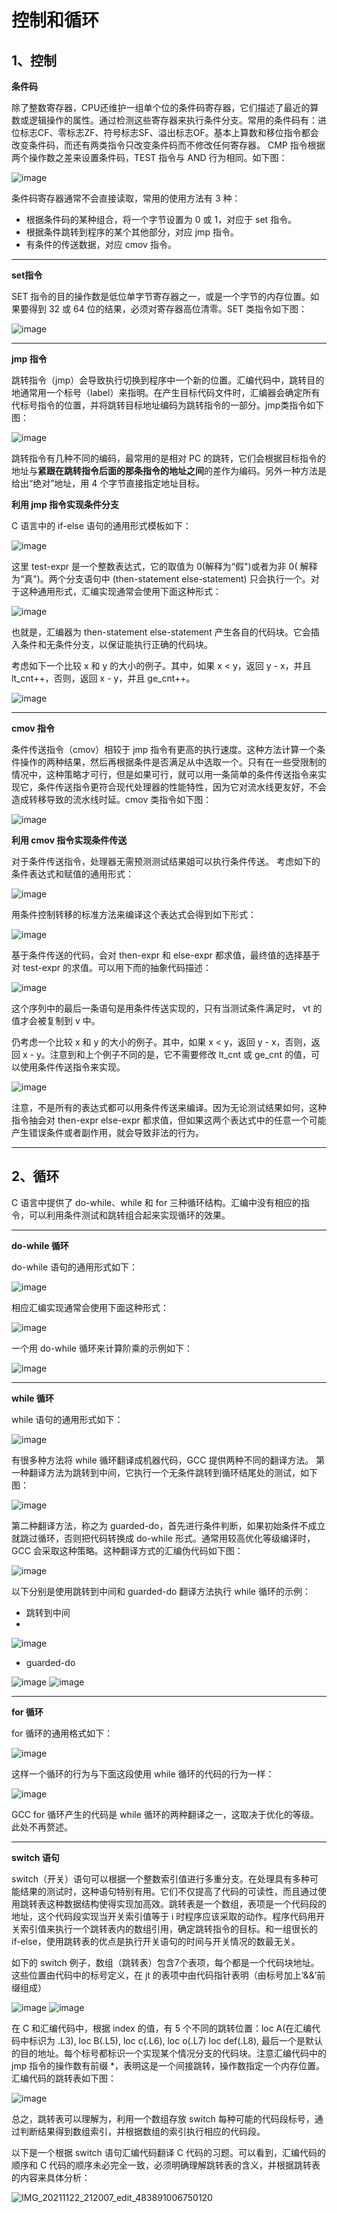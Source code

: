 # 控制和循环

## 1、控制

**条件码**

除了整数寄存器，CPU还维护一组单个位的条件码寄存器，它们描述了最近的算数或逻辑操作的属性。通过检测这些寄存器来执行条件分支。常用的条件码有：进位标志CF、零标志ZF、符号标志SF、溢出标志OF。基本上算数和移位指令都会改变条件码，而还有两类指令只改变条件码而不修改任何寄存器。
CMP 指令根据两个操作数之差来设置条件码，TEST 指令与 AND 行为相同。如下图：

![image](https://user-images.githubusercontent.com/56211928/142853714-187816cf-f3f8-4a3f-add2-7ca1bfc4671e.png)

条件码寄存器通常不会直接读取，常用的使用方法有 3 种：

- 根据条件码的某种组合，将一个字节设置为 0 或 1，对应于 set 指令。
- 根据条件跳转到程序的某个其他部分，对应 jmp 指令。
- 有条件的传送数据，对应 cmov 指令。

---
**set指令**

SET 指令的目的操作数是低位单字节寄存器之一，或是一个字节的内存位置。如果要得到 32 或 64 位的结果，必须对寄存器高位清零。SET 类指令如下图：

![image](https://user-images.githubusercontent.com/56211928/142854849-8f1bf03b-2be7-48c9-aef4-d4261996531b.png)

---
**jmp 指令**

跳转指令（jmp）会导致执行切换到程序中一个新的位置。汇编代码中，跳转目的地通常用一个标号（label）来指明。在产生目标代码文件时，汇编器会确定所有代标号指令的位置，并将跳转目标地址编码为跳转指令的一部分。jmp类指令如下图：

![image](https://user-images.githubusercontent.com/56211928/142856267-a8077891-9a40-4347-a679-e0da8f5a4c38.png)

跳转指令有几种不同的编码，最常用的是相对 PC 的跳转，它们会根据目标指令的地址与**紧跟在跳转指令后面的那条指令的地址之间**的差作为编码。另外一种方法是给出“绝对”地址，用 4 个字节直接指定地址目标。

**利用 jmp 指令实现条件分支**

C 语言中的 if-else 语句的通用形式模板如下：

![image](https://user-images.githubusercontent.com/56211928/142857232-1e39671b-61a5-43f4-8a56-aba18eb14383.png)

这里 test-expr 是一个整数表达式，它的取值为 0(解释为“假")或者为非 0( 解释为“真")。两个分支语句中 (then-statement else-statement) 只会执行一个。对于这种通用形式，汇编实现通常会使用下面这种形式：

![image](https://user-images.githubusercontent.com/56211928/142857353-f8e31705-03d3-44a4-ad31-3321708c18a4.png)

也就是，汇编器为 then-statement else-statement 产生各自的代码块。它会插入条件和无条件分支，以保证能执行正确的代码块。

考虑如下一个比较 x 和 y 的大小的例子。其中，如果 x < y，返回 y - x，并且 lt_cnt++，否则，返回 x - y，并且 ge_cnt++。

![image](https://user-images.githubusercontent.com/56211928/142858531-55d4c7c6-6658-41f9-ab60-37ba3c147dc8.png)

---
**cmov 指令**

条件传送指令（cmov）相较于 jmp 指令有更高的执行速度。这种方法计算一个条件操作的两种结果，然后再根据条件是否满足从中选取一个。只有在一些受限制的情况中，这种策略才可行，但是如果可行，就可以用一条简单的条件传送指令来实现它，条件传送指令更符合现代处理器的性能特性，因为它对流水线更友好，不会造成转移导致的流水线时延。cmov 类指令如下图：

![image](https://user-images.githubusercontent.com/56211928/142859166-d45615d0-ee6c-4343-8598-47ba75bb892d.png)


**利用 cmov 指令实现条件传送**

对于条件传送指令，处理器无需预测测试结果姐可以执行条件传送。
考虑如下的条件表达式和赋值的通用形式：

![image](https://user-images.githubusercontent.com/56211928/142859675-68826cb4-7040-431c-a652-f07e47850733.png)

用条件控制转移的标准方法来编译这个表达式会得到如下形式：

![image](https://user-images.githubusercontent.com/56211928/142859740-53d8789c-a9c2-4937-a391-66d4bb583ab9.png)

基于条件传送的代码，会对 then-expr 和 else-expr 都求值，最终值的选择基于对 test-expr 的求值。可以用下而的抽象代码描述：

![image](https://user-images.githubusercontent.com/56211928/142859844-285e191c-ca44-4fd5-a071-8f8ea0d9f7f5.png)

这个序列中的最后一条语句是用条件传送实现的，只有当测试条件满足时， vt 的值才会被复制到 v 中。

仍考虑一个比较 x 和 y 的大小的例子。其中，如果 x < y，返回 y - x，否则，返回 x - y。注意到和上个例子不同的是，它不需要修改 lt_cnt 或 ge_cnt 的值，可以使用条件传送指令来实现。

![image](https://user-images.githubusercontent.com/56211928/142860376-841a0c52-ba97-4a3f-8a23-280838f33d47.png)

注意，不是所有的表达式都可以用条件传送来编译。因为无论测试结果如何，这种指令抽会对 then-expr else-expr 都求值，但如果这两个表达式中的任意一个可能产生错误条件或者副作用，就会导致非法的行为。

---
## 2、循环

C 语言中提供了 do-while、while 和 for 三种循环结构。汇编中没有相应的指令，可以利用条件测试和跳转组合起来实现循环的效果。

---
**do-while 循环**

do-while 语句的通用形式如下：

![image](https://user-images.githubusercontent.com/56211928/142862150-4e6fb118-79a2-464d-a1a2-e21b99a7dcf5.png)

相应汇编实现通常会使用下面这种形式：

![image](https://user-images.githubusercontent.com/56211928/142862390-27032d22-c823-4f95-8c93-928173f27e9f.png)

一个用 do-while 循环来计算阶乘的示例如下：

![image](https://user-images.githubusercontent.com/56211928/142862627-02746af2-d520-4f38-933e-b90e77d991cb.png)

---
**while 循环**

while 语句的通用形式如下：

![image](https://user-images.githubusercontent.com/56211928/142862998-5bfdb115-0db4-4ee7-851a-48894ec782ef.png)

有很多种方法将 while 循环翻译成机器代码，GCC 提供两种不同的翻译方法。
第一种翻译方法为跳转到中间，它执行一个无条件跳转到循环结尾处的测试，如下图：

![image](https://user-images.githubusercontent.com/56211928/142863468-38ef7adf-3d8e-4390-9cf5-8c58dada5a9f.png)

第二种翻译方法，称之为 guarded-do，首先进行条件判断，如果初始条件不成立就跳过循环，否则把代码转换成 do-while 形式。通常用较高优化等级编译时，GCC 会采取这种策略。这种翻译方式的汇编伪代码如下图：

![image](https://user-images.githubusercontent.com/56211928/142864023-7caab07a-a919-4e55-8005-04de29c7d845.png)

以下分别是使用跳转到中间和 guarded-do 翻译方法执行 while 循环的示例：

- 跳转到中间
- 
![image](https://user-images.githubusercontent.com/56211928/142864286-c112d7cb-fb93-46df-81fd-76fe13032c8f.png)

- guarded-do

![image](https://user-images.githubusercontent.com/56211928/142864199-e2d2dc58-cb46-435c-835a-05cec8f49c02.png)
![image](https://user-images.githubusercontent.com/56211928/142864217-87c5d0c2-473a-4b46-bbb8-50f30528cdd9.png)

---
**for 循环**

for 循环的通用格式如下：

![image](https://user-images.githubusercontent.com/56211928/142865425-c68f93e6-0de9-4f14-b503-52d661c1b9e2.png)

这样一个循环的行为与下面这段使用 while 循环的代码的行为一样：

![image](https://user-images.githubusercontent.com/56211928/142865496-e9393c65-6bff-4c3c-8cf8-0c23fbca5d91.png)

GCC for 循环产生的代码是 while 循环的两种翻译之一，这取决于优化的等级。此处不再赘述。

---
**switch 语句**

switch（开关）语句可以根据一个整数索引值进行多重分支。在处理具有多种可能结果的测试时，这种语句特别有用。它们不仅提高了代码的可读性，而且通过使用跳转表这种数据结构使得实现加高效。跳转表是一个数组，表项是一个代码段的地址，这个代码段实现当开关索引值等于 i 时程序应该采取的动作。程序代码用开关索引值来执行一个跳转表内的数组引用，确定跳转指令的目标。和一组很长的 if-else，使用跳转表的优点是执行开关语句的时间与开关情况的数最无关。

如下的 switch 例子，数组（跳转表）包含7个表项，每个都是一个代码块地址。这些位置由代码中的标号定义，在 jt 的表项中由代码指针表明（由标号加上‘&&’前缀组成）

![image](https://user-images.githubusercontent.com/56211928/142867511-18c797dc-5158-470d-8bea-aaee7e80aeb9.png)
![image](https://user-images.githubusercontent.com/56211928/142867531-f31caa58-7a66-47f6-ab55-74a5c73b0ce4.png)

在 C 和汇编代码中，根据 index 的值，有 5 个不同的跳转位置：loc A(在汇编代码中标识为 .L3), loc B(.L5), loc c(.L6), loc o(.L7) loc def(.L8), 最后一个是默认的目的地址。每个标号都标识一个实现某个情况分支的代码块。注意汇编代码中的 jmp 指令的操作数有前缀 \*，表明这是一个间接跳转，操作数指定一个内存位置。汇编代码的跳转表如下图：

![image](https://user-images.githubusercontent.com/56211928/142867889-34505681-36d7-4bdd-b158-7fc34431749c.png)

总之，跳转表可以理解为，利用一个数组存放 switch 每种可能的代码段标号，通过判断结果得到数组索引，并根据数组的索引执行相应的代码段。

以下是一个根据 switch 语句汇编代码翻译 C 代码的习题。可以看到，汇编代码的顺序和 C 代码的顺序未必完全一致，必须明确理解跳转表的含义，并根据跳转表的内容来具体分析：

![IMG_20211122_212007_edit_483891006750120](https://user-images.githubusercontent.com/56211928/142869092-f5312181-417b-42e5-b96a-b780486f2759.jpg)

